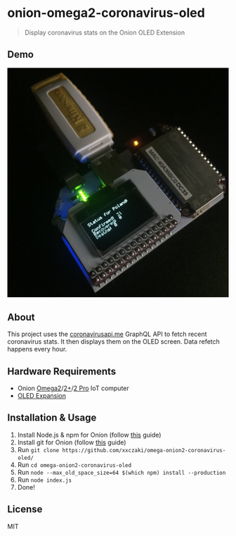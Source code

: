 # onion-omega2-coronavirus-oled

> Display coronavirus stats on the Onion OLED Extension

## Demo

![Demo](demo.jpg)

## About

This project uses the [coronavirusapi.me](https://coronavirusapi.me/) GraphQL API to fetch recent coronavirus stats. It then displays them on the OLED screen. Data refetch happens every hour.

## Hardware Requirements

- Onion [Omega2](https://onion.io/store/omega2/)/[2+](https://onion.io/store/omega2p/)/[2 Pro](https://onion.io/store/omega2-pro/) IoT computer
- [OLED Expansion](https://onion.io/store/oled-expansion/)

## Installation & Usage

1. Install Node.js & npm for Onion (follow [this](https://docs.onion.io/omega2-docs/installing-and-using-nodejs.html) guide)
2. Install git for Onion (follow [this](https://docs.onion.io/omega2-docs/installing-and-using-git.html) guide)
3. Run `git clone https://github.com/xxczaki/omega-onion2-coronavirus-oled/`
4. Run `cd omega-onion2-coronavirus-oled`
5. Run `node --max_old_space_size=64 $(which npm) install --production`
6. Run `node index.js`
7. Done!

## License

MIT
